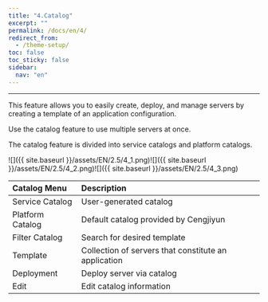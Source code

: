 ```yaml
---
title: "4.Catalog"
excerpt: ""
permalink: /docs/en/4/
redirect_from:
  - /theme-setup/
toc: false
toc_sticky: false
sidebar:
  nav: "en"
---
```



---

This feature allows you to easily create, deploy, and manage servers by creating a template of an application configuration.

Use the catalog feature to use multiple servers at once.

The catalog feature is divided into service catalogs and platform catalogs.

![]({{ site.baseurl }}/assets/EN/2.5/4_1.png)![]({{ site.baseurl }}/assets/EN/2.5/4_2.png)![]({{ site.baseurl }}/assets/EN/2.5/4_3.png)

| **Catalog Menu** | **Description** |
| :--- | :--- |
| Service Catalog | User-generated catalog |
| Platform Catalog | Default catalog provided by Cengjiyun |
| Filter Catalog | Search for desired template |
| Template | Collection of servers that constitute an application |
| Deployment | Deploy server via catalog |
| Edit | Edit catalog information |

